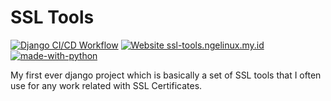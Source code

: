 # SSL Tools

[![Django CI/CD Workflow](https://github.com/annahri/ssl-tools/actions/workflows/cicd.yaml/badge.svg)](https://github.com/annahri/ssl-tools/actions/workflows/cicd.yaml)
[![Website ssl-tools.ngelinux.my.id](https://img.shields.io/website-up-down-green-red/http/ssl-tools.ngelinux.my.id.svg)](https://ssl-tools.ngelinux.my.id)
[![made-with-python](https://img.shields.io/badge/Made%20with-Python-1f425f.svg)](https://www.python.org/)

My first ever django project which is basically a set of SSL tools that I often use for any work related with SSL Certificates.
